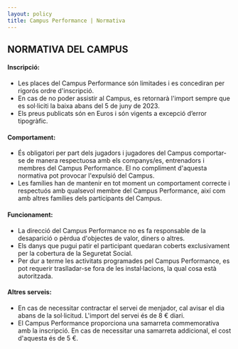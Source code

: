 ```yaml
---
layout: policy
title: Campus Performance | Normativa
---
```

## NORMATIVA DEL CAMPUS

#### Inscripció:
- Les places del Campus Performance són limitades i es concediran per rigorós ordre d'inscripció.
- En cas de no poder assistir al Campus, es retornarà l'import sempre que es sol·liciti la baixa abans del 5 de juny de 2023.
- Els preus publicats són en Euros i són vigents a excepció d’error tipogràfic.

#### Comportament:
- És obligatori per part dels jugadors i jugadores del Campus comportar-se de manera respectuosa amb els companys/es, entrenadors i membres del Campus Performance. El no compliment d'aquesta normativa pot provocar l'expulsió del Campus.
- Les famílies han de mantenir en tot moment un comportament correcte i respectuós amb qualsevol membre del Campus Performance, així com amb altres famílies dels participants del Campus.

#### Funcionament:
- La direcció del Campus Performance no es fa responsable de la desaparició o pèrdua d'objectes de valor, diners o altres.
- Els danys que pugui patir el participant quedaran coberts exclusivament per la cobertura de la Seguretat Social.
- Per dur a terme les activitats programades pel Campus Performance, es pot requerir traslladar-se fora de les instal·lacions, la qual cosa està autoritzada.

#### Altres serveis:
- En cas de necessitar contractar el servei de menjador, cal avisar el dia abans de la sol·licitud. L'import del servei és de 8 € diari.
- El Campus Performance proporciona una samarreta commemorativa amb la inscripció. En cas de necessitar una samarreta addicional, el cost d'aquesta és de 5 €.